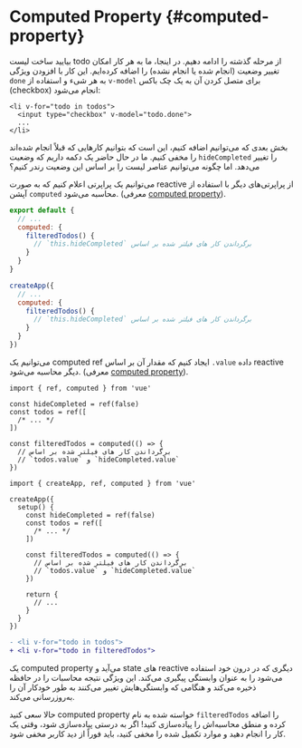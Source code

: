 # Computed Property {#computed-property}

بیایید ساخت لیست todo از مرحله گذشته را ادامه دهیم. در اینجا، ما به هر کار امکان تغییر وضعیت (انجام شده یا انجام نشده) را اضافه کرده‌ایم. این کار با افزودن ویژگی `done` به هر شیء و استفاده از `v-model` برای متصل کردن آن به یک چک باکس (checkbox) انجام می‌شود:

```vue-html{2}
<li v-for="todo in todos">
  <input type="checkbox" v-model="todo.done">
  ...
</li>
```

بخش بعدی که می‌توانیم اضافه کنیم، این است که بتوانیم کارهایی که قبلاً انجام شده‌اند را مخفی کنیم. ما در حال حاضر یک دکمه داریم که وضعیت `hideCompleted` را تغییر می‌دهد. اما چگونه می‌توانیم عناصر لیست را بر اساس این وضعیت رندر کنیم؟

<div class="options-api">

می‌توانیم یک پراپرتی اعلام کنیم که به صورت reactive از پراپرتی‌های دیگر با استفاده از آپشن `computed` محاسبه می‌شود. (معرفی <a target="_blank" href="/guide/essentials/computed.html">computed property</a>).

<div class="sfc">

```js
export default {
  // ...
  computed: {
    filteredTodos() {
      // `this.hideCompleted` برگرداندن کار های فیلتر شده بر اساس 
    }
  }
}
```

</div>
<div class="html">

```js
createApp({
  // ...
  computed: {
    filteredTodos() {
      // `this.hideCompleted` برگرداندن کار های فیلتر شده بر اساس 
    }
  }
})
```

</div>

</div>
<div class="composition-api">

می‌توانیم یک computed ref ایجاد کنیم که مقدار آن بر اساس ‍`‎.value` داده reactive دیگر محاسبه می‌شود. (معرفی <a target="_blank" href="/guide/essentials/computed.html">computed property</a>).

<div class="sfc">

```js{8-11}
import { ref, computed } from 'vue'

const hideCompleted = ref(false)
const todos = ref([
  /* ... */
])

const filteredTodos = computed(() => {
  // برگرداندن کار های فیلتر شده بر اساس 
  // `todos.value` و `hideCompleted.value`
})
```

</div>
<div class="html">

```js{10-13}
import { createApp, ref, computed } from 'vue'

createApp({
  setup() {
    const hideCompleted = ref(false)
    const todos = ref([
      /* ... */
    ])

    const filteredTodos = computed(() => {
      // برگرداندن کار های فیلتر شده بر اساس 
      // `todos.value` و `hideCompleted.value`
    })

    return {
      // ...
    }
  }
})
```

</div>

</div>

```diff
- <li v-for="todo in todos">
+ <li v-for="todo in filteredTodos">
```

یک computed property می‌آید و state های reactive دیگری که در درون خود استفاده می‌شود را به عنوان وابستگی‌ پیگیری می‌کند. این ویژگی نتیجه محاسبات را در حافظه ذخیره می‌کند و هنگامی که وابستگی‌هایش تغییر می‌کنند به طور خودکار آن را به‌روزرسانی می‌کند.

حالا سعی کنید computed property خواسته شده به نام `filteredTodos` را اضافه کرده و منطق محاسبه‌اش را پیاده‌سازی کنید! اگر به درستی پیاده‌سازی شود، وقتی یک کار را انجام دهید و موارد تکمیل شده را مخفی کنید، باید فوراً از دید کاربر مخفی شود.
